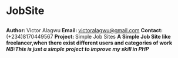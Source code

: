 # <p>JobSite</p>
<b>Author: </b>Victor Alagwu
<b>Email: </b>victoralagwu@gmail.com
<b>Contact: </b>(+234)8170449567
<b>Project: </b> Simple Job Sites
<b>A Simple Job Site like freelancer,when there exist different users and categories of work
<i>NB:This is just a simple project to improve my skill in PHP</i>
</b>
